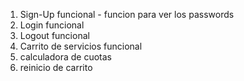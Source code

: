 1) Sign-Up funcional - funcion para ver los passwords
2) Login funcional
3) Logout funcional
4) Carrito de servicios funcional
5) calculadora de cuotas
6) reinicio de carrito



